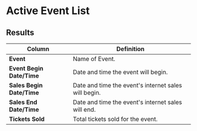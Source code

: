 # Active Event List

## Results

| **Column** | **Definition** |
| --- | --- |
| **Event** | Name of Event. |
| **Event Begin Date/Time** | Date and time the event will begin. |
| **Sales Begin Date/Time** | Date and time the event's internet sales will begin. |
| **Sales End Date/Time** | Date and time the event's internet sales will end. |
| **Tickets Sold** | Total tickets sold for the event. |

